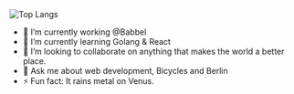 <img src="https://github-readme-stats.vercel.app/api/top-langs/?username=DannyFriese&amp;layout=compact&amp;theme=dark&amp;hide_border=true" alt="Top Langs" style="max-width: 100%;">

- 🔭 I’m currently working @Babbel
- 🌱 I’m currently learning Golang & React
- 👯 I’m looking to collaborate on anything that makes the world a better place.
- 💬 Ask me about web development, Bicycles and Berlin
- ⚡ Fun fact: It rains metal on Venus.

